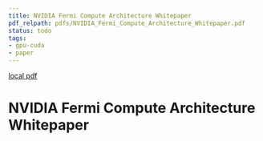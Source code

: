 ```yaml
---
title: NVIDIA Fermi Compute Architecture Whitepaper
pdf_relpath: pdfs/NVIDIA_Fermi_Compute_Architecture_Whitepaper.pdf
status: todo
tags:
- gpu-cuda
- paper
---
```


[local pdf](../../../pdfs/NVIDIA_Fermi_Compute_Architecture_Whitepaper.pdf)

# NVIDIA Fermi Compute Architecture Whitepaper
